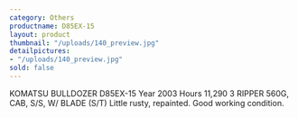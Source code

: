 ```yaml
---
category: Others
productname: D85EX-15
layout: product
thumbnail: "/uploads/140_preview.jpg"
detailpictures:
- "/uploads/140_preview.jpg"
sold: false
---
```


KOMATSU BULLDOZER
D85EX-15
Year 2003 Hours 11,290
3 RIPPER 560G, CAB, S/S, W/ BLADE (S/T) Little rusty, repainted. Good working condition.



